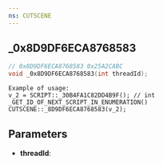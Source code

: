 ```yaml
---
ns: CUTSCENE
---
```

## _0x8D9DF6ECA8768583

```c
// 0x8D9DF6ECA8768583 0x25A2CABC
void _0x8D9DF6ECA8768583(int threadId);
```

```
Example of usage:  
v_2 = SCRIPT::_30B4FA1C82DD4B9F(); // int _GET_ID_OF_NEXT_SCRIPT_IN_ENUMERATION()  
CUTSCENE::_8D9DF6ECA8768583(v_2);  
```

## Parameters
* **threadId**:

